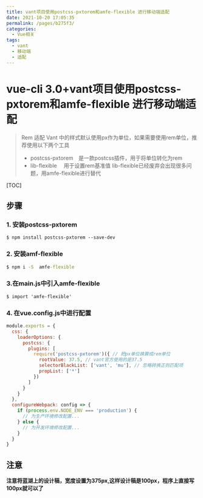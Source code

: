```yaml
---
title: vant项目使用postcss-pxtorem和amfe-flexible 进行移动端适配
date: 2021-10-20 17:05:35
permalink: /pages/b275f3/
categories:
  - Vue相关
tags:
  - vant
  - 移动端
  - 适配
---
```



# vue-cli 3.0+vant项目使用postcss-pxtorem和amfe-flexible 进行移动端适配


> Rem 适配
> Vant 中的样式默认使用px作为单位，如果需要使用rem单位，推荐使用以下两个工具
> * postcss-pxtorem 是一款postcss插件，用于将单位转化为rem
> * lib-flexible  用于设置rem基准值
> lib-flexible已经废弃会出现很多问题，用amfe-flexible进行替代

[TOC]

## 步骤
### 1. 安装postcss-pxtorem

```
$ npm install postcss-pxtorem --save-dev
```

### 2. 安装amf-flexible

``` cmd
$ npm i -S  amfe-flexible
```

### 3.在main.js中引入amfe-flexible

```
$ import 'amfe-flexible'
```

### 4. 在vue.config.js中进行配置

```js
module.exports = {
  css: {
    loaderOptions: {
      postcss: {
        plugins: [
          require('postcss-pxtorem')({ // 把px单位换算成rem单位
            rootValue: 37.5, // vant官方使用的是37.5
            selectorBlackList: ['vant', 'mu'], // 忽略转换正则匹配项
            propList: ['*']
          })
        ]
      }
    }
  },
  configureWebpack: config => {
    if (process.env.NODE_ENV === 'production') {
      // 为生产环境修改配置...
    } else {
      // 为开发环境修改配置...
    }
  }
}
```

## 注意
**注意将蓝湖上的设计稿，宽度设置为375px,这样设计稿是100px，程序上直接写100px就可以了**